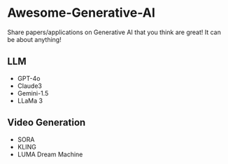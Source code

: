 # Awesome-Generative-AI

Share papers/applications on Generative AI that you think are great!
It can be about anything!

## LLM
- GPT-4o
- Claude3
- Gemini-1.5
- LLaMa 3

## Video Generation
- SORA
- KLING
- LUMA Dream Machine
